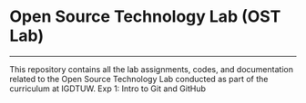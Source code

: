 # Open Source Technology Lab (OST Lab)
---
This repository contains all the lab assignments, codes, and documentation related to the Open Source Technology
Lab conducted as part of the curriculum at IGDTUW.
Exp 1: Intro to Git and GitHub
